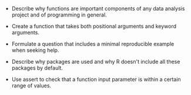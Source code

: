 - Describe why functions are important components of any data analysis project
and of programming in general.
- Create a function that takes both positional arguments and keyword arguments.
- Formulate a question that includes a minimal reproducible example when seeking help.
- Describe why packages are used and why R doesn't include all these packages by default.

-   Use assert to check that a function input parameter is within a certain range of values.
